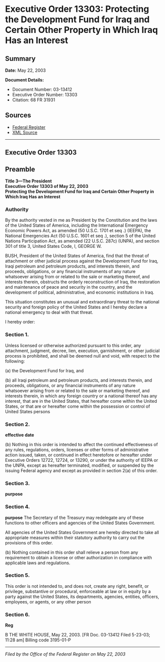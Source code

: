 # Executive Order 13303: Protecting the Development Fund for Iraq and Certain Other Property in Which Iraq Has an Interest

## Summary

**Date:** May 22, 2003

**Document Details:**
- Document Number: 03-13412
- Executive Order Number: 13303
- Citation: 68 FR 31931

## Sources
- [Federal Register](https://www.federalregister.gov/documents/2003/05/28/03-13412/protecting-the-development-fund-for-iraq-and-certain-other-property-in-which-iraq-has-an-interest)
- [XML Source](https://www.federalregister.gov/documents/full_text/xml/2003/05/28/03-13412.xml)

---

## Executive Order 13303

## Preamble

**Title 3—The President**  
**Executive Order 13303 of May 22, 2003**  
**Protecting the Development Fund for Iraq and Certain Other Property in Which Iraq Has an Interest**

### Authority

By the authority vested in me as President by the Constitution and the laws of the United States of America, including the International Emergency Economic Powers Act, as amended (50 U.S.C. 1701 
et seq
.) (IEEPA), the National Emergencies Act (50 U.S.C. 1601 
et seq
.), section 5 of the United Nations Participation Act, as amended (22 U.S.C. 287c) (UNPA), and section 301 of title 3, United States Code,
I, GEORGE W.

BUSH, President of the United States of America, find that the threat of attachment or other judicial process against the Development Fund for Iraq, Iraqi petroleum and petroleum products, and interests therein, and proceeds, obligations, or any financial instruments of any nature whatsoever arising from or related to the sale or marketing thereof, and interests therein, obstructs the orderly reconstruction of Iraq, the restoration and maintenance of peace and security in the country, and the development of political, administrative, and economic institutions in Iraq.

This situation constitutes an unusual and extraordinary threat to the national security and foreign policy of the United States and I hereby declare a national emergency to deal with that threat.

I hereby order:
### Section 1.

Unless licensed or otherwise authorized pursuant to this order, any attachment, judgment, decree, lien, execution, garnishment, or other judicial process is prohibited, and shall be deemed null and void, with respect to the following:

(a) the Development Fund for Iraq, and

(b) all Iraqi petroleum and petroleum products, and interests therein, and proceeds, obligations, or any financial instruments of any nature whatsoever arising from or related to the sale or marketing thereof, and interests therein, in which any foreign country or a national thereof has any interest, that are in the United States, that hereafter come within the United States, or that are or hereafter come within the possession or control of United States persons
### Section 2.

**effective date**

(b) Nothing in this order is intended to affect the continued effectiveness of any rules, regulations, orders, licenses or other forms of administrative action issued, taken, or continued in effect heretofore or hereafter under Executive Orders 12722, 12724, or 13290, or under the authority of IEEPA or the UNPA, except as hereafter terminated, modified, or suspended by the issuing Federal agency and except as provided in section 2(a) of this order.
### Section 3.

**purpose**

### Section 4.

**purpose**
 The Secretary of the Treasury may redelegate any of these functions to other officers and agencies of the United States Government.

All agencies of the United States Government are hereby directed to take all appropriate measures within their statutory authority to carry out the provisions of this order.

(b) Nothing contained in this order shall relieve a person from any requirement to obtain a license or other authorization in compliance with applicable laws and regulations.
### Section 5.

This order is not intended to, and does not, create any right, benefit, or privilege, substantive or procedural, enforceable at law or in equity by a party against the United States, its departments, agencies, entities, officers, employees, or agents, or any other person
### Section 6.

**Reg**

B
THE WHITE HOUSE,
May 22, 2003.
[FR Doc. 03-13412
Filed 5-23-03; 11:28 am]
Billing code 3195-01-P

---

*Filed by the Office of the Federal Register on May 22, 2003*
